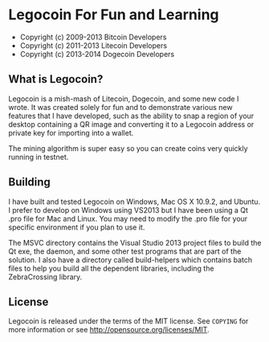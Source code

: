 Legocoin For Fun and Learning
================================


- Copyright (c) 2009-2013 Bitcoin Developers
- Copyright (c) 2011-2013 Litecoin Developers
- Copyright (c) 2013-2014 Dogecoin Developers

What is Legocoin?
----------------

Legocoin is a mish-mash of Litecoin, Dogecoin, and some new code I wrote.  It was created solely for fun and to demonstrate various new features that I have developed, such as the ability to snap a region of your desktop containing a QR image and converting it to a Legocoin address or private key for importing into a wallet.

The mining algorithm is super easy so you can create coins very quickly running in testnet.

Building
--------

I have built and tested Legocoin on Windows, Mac OS X 10.9.2, and Ubuntu.  I prefer to develop on Windows using VS2013 but I have been using a Qt .pro file for Mac and Linux.  You may need to modify the .pro file for your specific environment if you plan to use it.

The MSVC directory contains the Visual Studio 2013 project files to build the Qt exe, the daemon, and some other test programs that are part of the solution.  I also have a directory called build-helpers which contains batch files to help you build all the dependent libraries, including the ZebraCrossing library.

License
-------

Legocoin is released under the terms of the MIT license. See `COPYING` for more
information or see http://opensource.org/licenses/MIT.



